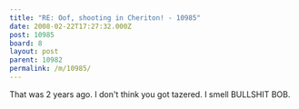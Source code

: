 ```yaml
---
title: "RE: Oof, shooting in Cheriton! - 10985"
date: 2008-02-22T17:27:32.000Z
post: 10985
board: 8
layout: post
parent: 10982
permalink: /m/10985/
---
```

That was 2 years ago. I don't think you got tazered. I smell BULLSHIT BOB.
